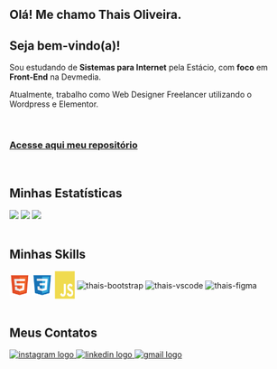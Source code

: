 <section>
  <h1>Olá! Me chamo Thais Oliveira.</h1>
  <h2>Seja bem-vindo(a)!</h2>
  <p>Sou estudando de <strong>Sistemas para Internet</strong> pela Estácio, com <strong>foco</strong> em <strong>Front-End</strong> na Devmedia.</p>
  <p>Atualmente, trabalho como Web Designer Freelancer utilizando o Wordpress e Elementor.</p>
  
  <br>
  
  <h3>
    <a href="https://github.com/oliveirathais?tab=repositories" alt="thais-repositorio">Acesse aqui meu repositório</a>
  </h3>
</section>
  
  <br>
  
 <section>
    <h2>Minhas Estatísticas</h2>
    <div>
      <img height="160em" src="https://github-readme-stats.vercel.app/api?username=oliveirathais&amp;show_icons=true&amp;theme=tokyonight&amp;include_all_commits=true&amp;count_private=true" style="max-width: 100%;">
  <img height="160em" src="https://github-readme-stats.vercel.app/api/top-langs/?username=oliveirathais&amp;layout=compact&amp;langs_count=7&amp;theme=tokyonight" style="max-width: 100%;">
    <img height="160em" src="https://github-readme-streak-stats.herokuapp.com?user=oliveirathais&amp;theme=react&amp;date_format=j%20M%5B%20Y%5D&amp;fire=DD0000&amp;ring=52DD81&amp;dates=52DD81&amp;stroke=ABCFDD" style="max-width: 100%;">
  </div>
 </section>
  
  <br>
  
 <section>
    <h2>Minhas Skills</h2>
   <div>
     <img align="center" alt="thais-html' height="36" width="36" src="https://raw.githubusercontent.com/devicons/devicon/master/icons/html5/html5-original.svg" style="max-width: 100%;">
   <img align="center" alt="thais-css" height="36" width="36" src="https://raw.githubusercontent.com/devicons/devicon/master/icons/css3/css3-original.svg" style="max-width: 100%;">
   <img align="center" alt="thais-js" height="50" width="36" src="https://raw.githubusercontent.com/devicons/devicon/master/icons/javascript/javascript-plain.svg" style="max-width: 100%;">
   <img align="center" alt="thais-bootstrap" height="36" width="auto" src="https://cdn.jsdelivr.net/gh/devicons/devicon/icons/bootstrap/bootstrap-original.svg" style="max-width: 100%;">
   <img align="center" alt="thais-vscode" height="36" width="36" src="https://user-images.githubusercontent.com/108142878/188039955-d02f0029-b2d6-4101-85d3-25a28baae374.png" style="max-width: 100%;">
   <img align="center" alt="thais-figma" height="36" width="36" src="https://cdn.jsdelivr.net/gh/devicons/devicon/icons/figma/figma-original.svg" style="max-width: 100%;">
   </div>
 </section>
 
 <br>
 
 <section>
 <h2>Meus Contatos</h2>
 <div>
 <a href="https://www.instagram.com/thaisdevdsgn/" rel="nofollow">
    <img height="35" alt="instagram logo" src="https://img.shields.io/static/v1?message=Instagram&amp;logo=instagram&amp;label=&amp;color=E4405F&amp;logoColor=white&amp;labelColor=&amp;style=for-the-badge" style="max-width: 100%;">
  </a>
  <a href="https://www.linkedin.com/in/thais-a-oliveira/" rel="nofollow">
    <img height="35" alt="linkedin logo" src="https://img.shields.io/static/v1?message=LinkedIn&amp;logo=linkedin&amp;label=&amp;color=0077B5&amp;logoColor=white&amp;labelColor=&amp;style=for-the-badge" style="max-width: 100%;">
  </a>
  <a href="mailto:designthaisoliveira@gmail.com">
    <img height="35" alt="gmail logo" src="https://img.shields.io/static/v1?message=Gmail&amp;logo=gmail&amp;label=&amp;color=D14836&amp;logoColor=white&amp;labelColor=&amp;style=for-the-badge" style="max-width: 100%;">
  </a>
 </div>
 </section>
